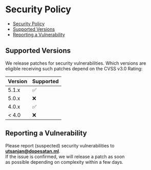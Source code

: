 <!-- START doctoc generated TOC please keep comment here to allow auto update -->
<!-- DON'T EDIT THIS SECTION, INSTEAD RE-RUN doctoc TO UPDATE -->

# Security Policy

- [Security Policy](#security-policy)
- [Supported Versions](#supported-versions)
- [Reporting a Vulnerability](#reporting-a-vulnerability)

<!-- END doctoc generated TOC please keep comment here to allow auto update -->

## Supported Versions

We release patches for security vulnerabilities. Which versions are<br>
eligible receiving such patches depend on the CVSS v3.0 Rating:

| Version | Supported          |
| ------- | ------------------ |
| 5.1.x   | :white_check_mark: |
| 5.0.x   | :x:                |
| 4.0.x   | :white_check_mark: |
| < 4.0   | :x:                |

## Reporting a Vulnerability

Please report (suspected) security vulnerabilities to <br>
**[utsanjan@dopesatan.ml](mailto:utsanjan@dopesatan.ml)**. <br>
If the issue is confirmed, we will release a patch as soon <br>
as possible depending on complexity within a few days.
